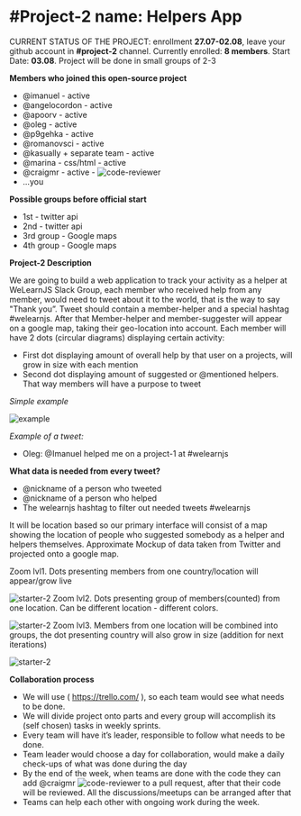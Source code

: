 # #Project-2 name: Helpers App

CURRENT STATUS OF THE PROJECT: enrollment **27.07-02.08**, leave your github account in **#project-2** channel. Currently enrolled: **8 members**. Start Date: **03.08**. Project will be done in small groups of 2-3

**Members who joined this open-source project**

* @imanuel  - active
* @angelocordon -  active
* @apoorv - active
* @oleg  - active
* @p9gehka - active
* @romanovsci - active
* @kasually + separate team - active
* @marina - css/html - active
* @craigmr - active - ![code-reviewer](http://i.imgur.com/mXs64t0.png)
* ...you

**Possible groups before official start**
* 1st - twitter api
* 2nd - twitter api
* 3rd group - Google maps
* 4th group - Google maps

**Project-2 Description**

We are going to build a web application to track your activity as a helper at WeLearnJS Slack Group, each member who received help from any member, would need to tweet about it to the world, that is the way to say "Thank you”. Tweet should contain a member-helper and a special hashtag #welearnjs. After that Member-helper and member-suggester will appear on a google map, taking their geo-location into account. Each member will have 2 dots (circular diagrams) displaying certain activity:

 - First dot displaying amount of overall help by that user on a projects, will grow in size with each mention
 - Second dot displaying amount of suggested or @mentioned helpers. That way members will have a purpose to tweet

*Simple example*

![example](http://i.imgur.com/Xn6lmXP.png)

*Example of a tweet:*
 - Oleg:  @Imanuel helped me on a project-1 at  #welearnjs

**What data is needed from every tweet?**
* @nickname of a person who tweeted
* @nickname of a person who helped
* The welearnjs hashtag to filter out needed tweets #welearnjs

It will be location based so our primary interface will consist of a map showing the location of people who suggested somebody as a helper and helpers themselves. Approximate Mockup of data taken from Twitter and projected onto a google map.

Zoom lvl1. Dots presenting members from one country/location will appear/grow live

![starter-2](http://i.imgur.com/sDmc5hg.png)
Zoom lvl2. Dots presenting group of members(counted) from one location. Can be different location - different colors.

![starter-2](http://i.imgur.com/03W86J3.png)
Zoom lvl3. Members from one location will be combined into groups, the dot presenting country will also grow in size (addition for next iterations)

![starter-2](http://i.imgur.com/wyKgo8A.png)


**Collaboration process**

* We will use ( https://trello.com/ ), so each team would see what needs to be done.
* We will divide project onto parts and every group will accomplish its (self chosen) tasks in weekly sprints.
* Every team will have it’s leader, responsible to follow what needs to be done.
* Team leader would choose a day for collaboration, would make a daily check-ups of what was done during the day
* By the end of the week, when teams are done with the code they can add @craigmr ![code-reviewer](http://i.imgur.com/mXs64t0.png) to a pull request, after that their code will be reviewed. All the discussions/meetups can be arranged after that
* Teams can help each other with ongoing work during the week.


